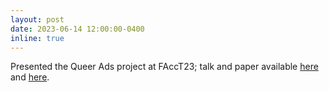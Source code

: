 ```yaml
---
layout: post
date: 2023-06-14 12:00:00-0400
inline: true
---
```


Presented the Queer Ads project at FAccT23; talk and paper available [here](https://youtu.be/EYbBUEZPaD4) and [here](static/pdf/facct23-139.pdf).
